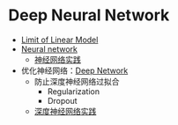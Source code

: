 # Deep Neural Network

- [Limit of Linear Model](limit_linear.md)
- [Neural network](neural_network.md)
  - [神经网络实践](neural_practical.md)
- 优化神经网络：[Deep Network](deep_network.md)
  - 防止深度神经网络过拟合
    - Regularization
    - Dropout
  - [深度神经网络实践](deep_network_practice.md)